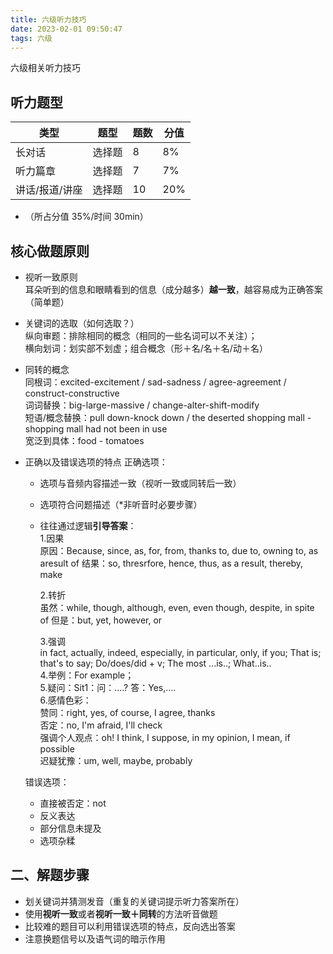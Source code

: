 ```yaml
---
title: 六级听力技巧
date: 2023-02-01 09:50:47
tags: 六级
---
```


六级相关听力技巧

<!--more-->

## 听力题型

| 类型           | 题型   | 题数 | 分值 |
| -------------- | ------ | ---- | ---- |
| 长对话         | 选择题 | 8    | 8%   |
| 听力篇章       | 选择题 | 7    | 7%   |
| 讲话/报道/讲座 | 选择题 | 10   | 20%  |

- （所占分值 35%/时间 30min）

## 核心做题原则

- 视听一致原则  
  耳朵听到的信息和眼睛看到的信息（成分越多）**越一致**，越容易成为正确答案（简单题）
- 关键词的选取（如何选取？）  
  纵向审题：排除相同的概念（相同的一些名词可以不关注）；  
  横向划词：划实部不划虚；组合概念（形＋名/名＋名/动＋名）
- 同转的概念  
  同根词：excited-excitement / sad-sadness / agree-agreement / construct-constructive  
  词词替换：big-large-massive / change-alter-shift-modify  
  短语/概念替换：pull down-knock down / the deserted shopping mall - shopping mall had not been in use  
  宽泛到具体：food - tomatoes
- 正确以及错误选项的特点
  正确选项：

  - 选项与音频内容描述一致（视听一致或同转后一致）
  - 选项符合问题描述（\*非听音时必要步骤）
  - 往往通过逻辑**引导答案**：  
    1.因果  
    原因：Because, since, as, for, from, thanks to, due to, owning to, as aresult of
    结果：so, thresrfore, hence, thus, as a result, thereby, make

    2.转折  
    虽然：while, though, although, even, even though, despite, in spite of
    但是：but, yet, however, or

    3.强调  
    in fact, actually, indeed, especially, in particular, only, if you; That is; that's to say; Do/does/did + v;
    The most ...is..; What..is..  
    4.举例：For example；  
    5.疑问：Sit1：问：....? 答：Yes,....  
    6.感情色彩：  
    赞同：right, yes, of course, I agree, thanks  
    否定：no, I'm afraid, I'll check  
    强调个人观点：oh! I think, I suppose, in my opinion, I mean, if possible  
    迟疑犹豫：um, well, maybe, probably

  错误选项：

  - 直接被否定：not
  - 反义表达
  - 部分信息未提及
  - 选项杂糅

## 二、解题步骤

- 划关键词并猜测发音（重复的关键词提示听力答案所在）
- 使用**视听一致**或者**视听一致＋同转**的方法听音做题
- 比较难的题目可以利用错误选项的特点，反向选出答案
- 注意换题信号以及语气词的暗示作用
